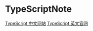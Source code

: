 # TypeScriptNote

[TypeScript 中文网站](https://www.tslang.cn/ "https://www.tslang.cn/")
[TypeScript 英文官网](https://www.typescriptlang.org/ "https://www.typescriptlang.org/")
